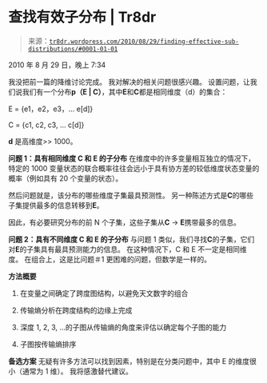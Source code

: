 <!--yml

类别：未分类

日期：2024 年 5 月 18 日 15:32:38

-->

# 查找有效子分布 | Tr8dr

> 来源：[`tr8dr.wordpress.com/2010/08/29/finding-effective-sub-distributions/#0001-01-01`](https://tr8dr.wordpress.com/2010/08/29/finding-effective-sub-distributions/#0001-01-01)

2010 年 8 月 29 日，晚上 7:34

我没把前一篇的降维讨论完成。 我对解决的相关问题很感兴趣。 设置问题，让我们说我们有一个分布**p（E | C）**，其中**E**和**C**都是相同维度（d）的集合：

E = {e1，e2，e3，… e[d]}

C = {c1, c2, c3, … c[d]}

**d** 是高维度>> 1000。

**问题 1：具有相同维度 C 和 E 的子分布** 在维度中的许多变量相互独立的情况下，特定的 1000 变量状态的联合概率往往会远小于具有协方差的较低维度状态变量的概率（例如具有 20 个变量的状态）。

然后问题就是，该分布的哪些维度子集最具预测性。 另一种陈述方式是**C**的哪些子集提供最多的信息转移到**E**。

因此，有必要研究分布的前 N 个子集，这些子集从**C** → **E**携带最多的信息。

**问题 2：具有不同维度 C 和 E 的子分布** 与问题 1 类似，我们寻找**C**的子集，它们对**E**的子集具有最具预测能力的信息。 在这种情况下，C 和 E 不一定是相同维度。 在组合上，这是比问题＃1 更困难的问题，但数学是一样的。

**方法概要**

1.  在变量之间确定了跨度图结构，以避免天文数字的组合

1.  传输熵分析在跨度结构的边缘上完成

1.  深度 1, 2, 3, ...的子图从传输熵的角度来评估以确定每个子图的能力

1.  子图按传输熵排序

**备选方案** 无疑有许多方法可以找到因素，特别是在分类问题中，其中 E 的维度很小（通常为 1 维）。 我将感激替代建议。

